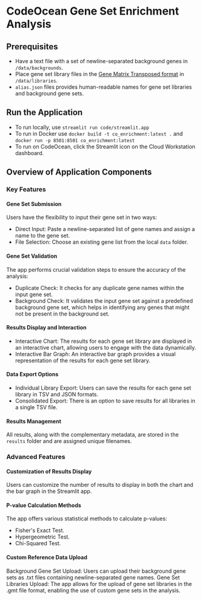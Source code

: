 # CodeOcean Gene Set Enrichment Analysis

## Prerequisites
- Have a text file with a set of newline-separated background genes in `/data/backgrounds`.
- Place gene set library files in the [Gene Matrix Transposed format](https://software.broadinstitute.org/cancer/software/gsea/wiki/index.php/Data_formats#GMT:_Gene_Matrix_Transposed_file_format_.28.2A.gmt.29) in `/data/libraries`.
- `alias.json` files provides human-readable names for gene set libraries and background gene sets.

## Run the Application
- To run locally, use `streamlit run code/streamlit.app`
- To run in Docker use `docker build -t co_enrichment:latest .` and `docker run -p 8501:8501 co_enrichment:latest`
- To run on CodeOcean, click the Streamlit icon on the Cloud Workstation dashboard.

## Overview of Application Components
### Key Features

#### Gene Set Submission
Users have the flexibility to input their gene set in two ways:
- Direct Input: Paste a newline-separated list of gene names and assign a name to the gene set.
- File Selection: Choose an existing gene list from the local `data` folder.

#### Gene Set Validation
The app performs crucial validation steps to ensure the accuracy of the analysis:
- Duplicate Check: It checks for any duplicate gene names within the input gene set.
- Background Check: It validates the input gene set against a predefined background gene set, which helps in identifying any genes that might not be present in the background set.

#### Results Display and Interaction
- Interactive Chart: The results for each gene set library are displayed in an interactive chart, allowing users to engage with the data dynamically.
- Interactive Bar Graph: An interactive bar graph provides a visual representation of the results for each gene set library.

#### Data Export Options
- Individual Library Export: Users can save the results for each gene set library in TSV and JSON formats.
- Consolidated Export: There is an option to save results for all libraries in a single TSV file.

#### Results Management
All results, along with the complementary metadata, are stored in the `results` folder and are assigned unique filenames.

### Advanced Features

#### Customization of Results Display
Users can customize the number of results to display in both the chart and the bar graph in the Streamlit app.

#### P-value Calculation Methods
The app offers various statistical methods to calculate p-values:
- Fisher's Exact Test.
- Hypergeometric Test.
- Chi-Squared Test.

#### Custom Reference Data Upload
Background Gene Set Upload: Users can upload their background gene sets as .txt files containing newline-separated gene names.
Gene Set Libraries Upload: The app allows for the upload of gene set libraries in the .gmt file format, enabling the use of custom gene sets in the analysis.
